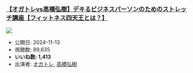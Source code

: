 ### [【オガトレvs高橋弘樹】デキるビジネスパーソンのためのストレッチ講座【フィットネス四天王とは？】](https://www.youtube.com/watch?v=4-AxBIHPLPo)
[![](https://img.youtube.com/vi/4-AxBIHPLPo/sddefault.jpg)](https://www.youtube.com/watch?v=4-AxBIHPLPo)
-   公開日: 2024-11-13
-   視聴数: 89,635
-   **いいね数: 1,413**
-   出演者: [オガトレ](/rehacq_fan/people/オガトレ "wikilink"), [高橋弘樹](/rehacq_fan/people/高橋弘樹 "wikilink")
